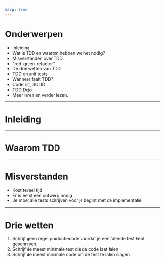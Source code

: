 ```yaml
---
marp: true
---
```


# Onderwerpen

- Inleiding
- Wat is TDD en waarom hebben we het nodig?    
- Misverstanden over TDD.
- "red-green-refactor"
- De drie wetten van TDD
- TDD en unit tests
- Wanneer faalt TDD?
- Code rot, SOLID
- TDD Dojo
- Meer leren en verder lezen.

---
# Inleiding

---
# Waarom TDD

---
# Misverstanden

- Kost teveel tijd
- Er is eerst een ontwerp nodig
- Je moet alle tests schrijven voor je begint met de implementatie

--- 
# Drie wetten

1. Schrijf geen regel productiecode voordat je een falende test hebt geschreven.
2. Schrijf de meest minimale test die de code laat falen
3. Schrijf de meest minimale code om de test te laten slagen